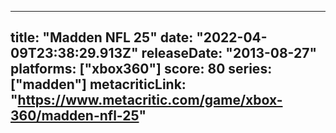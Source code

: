 
---
title: "Madden NFL 25"
date: "2022-04-09T23:38:29.913Z"
releaseDate: "2013-08-27"
platforms: ["xbox360"]
score: 80
series: ["madden"]
metacriticLink: "https://www.metacritic.com/game/xbox-360/madden-nfl-25"
---
